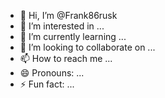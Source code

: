 - 👋 Hi, I’m @Frank86rusk
- 👀 I’m interested in ...
- 🌱 I’m currently learning ...
- 💞️ I’m looking to collaborate on ...
- 📫 How to reach me ...
- 😄 Pronouns: ...
- ⚡ Fun fact: ...

<!---
Frank86rusk/Frank86rusk is a ✨ special ✨ repository because its `README.md` (this file) appears on your GitHub profile.
You can click the Preview link to take a look at your changes.
--->
